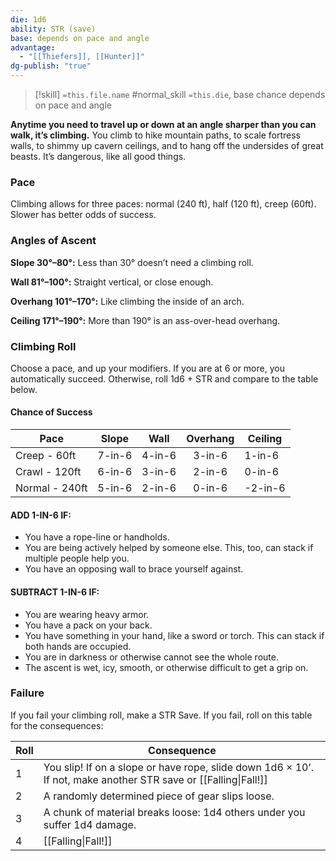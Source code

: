 ```yaml
---
die: 1d6
ability: STR (save)
base: depends on pace and angle
advantage:
  - "[[Thiefers]], [[Hunter]]"
dg-publish: "true"
---
```


> [!skill] `=this.file.name`
> #normal_skill 
>`=this.die`, base chance depends on pace and angle

**Anytime you need to travel up or down at an angle sharper than you can walk, it’s climbing.** You climb to hike mountain paths, to scale fortress walls, to shimmy up cavern ceilings, and to hang off the undersides of great beasts. It’s dangerous, like all good things.

### Pace
Climbing allows for three paces: normal (240 ft), half (120 ft), creep (60ft). Slower has better odds of success.

### Angles of Ascent

**Slope 30°–80°:** Less than 30° doesn’t need a climbing roll.

**Wall 81°–100°:** Straight vertical, or close enough.

**Overhang 101°–170°:** Like climbing the inside of an arch.

**Ceiling 171°–190°:** More than 190° is an ass-over-head overhang.

### Climbing Roll
Choose a pace, and up your modifiers. If you are at 6 or more, you automatically succeed. Otherwise, roll 1d6 + STR and compare to the table below.

#### Chance of Success
| Pace           | Slope  | Wall   | Overhang | Ceiling | 
| -------------- | ------ | ------ |:--------:| ------- |
| Creep - 60ft   | 7-in-6 | 4-in-6 |  3-in-6  | 1-in-6  |
| Crawl - 120ft  | 6-in-6 | 3-in-6 |  2-in-6  | 0-in-6  |
| Normal - 240ft | 5-in-6 | 2-in-6 |  0-in-6  | -2-in-6 |


#### ADD 1-IN-6 IF:

- You have a rope-line or handholds.
- You are being actively helped by someone else. This, too, can stack if multiple people help you.
- You have an opposing wall to brace yourself against.


#### SUBTRACT 1-IN-6 IF:

- You are wearing heavy armor.
- You have a pack on your back.
- You have something in your hand, like a sword or torch. This can stack if both hands are occupied.
- You are in darkness or otherwise cannot see the whole route.
- The ascent is wet, icy, smooth, or otherwise difficult to get a grip on.

### Failure
If you fail your climbing roll, make a STR Save. If you fail, roll on this table for the consequences:


| Roll | Consequence                                                                                                     |
| ---- | --------------------------------------------------------------------------------------------------------------- |
| 1    | You slip! If on a slope or have rope, slide down 1d6 × 10’. If not, make another STR save or [[Falling\|Fall!]] |
| 2    | A randomly determined piece of gear slips loose.                                                                |
| 3    | A chunk of material breaks loose: 1d4 others under you suffer 1d4 damage.                                       | 
| 4    | [[Falling\|Fall!]]                                                                                              |



